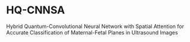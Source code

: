 # HQ-CNNSA
Hybrid Quantum-Convolutional Neural Network with Spatial Attention for Accurate Classification of Maternal-Fetal Planes in Ultrasound Images
